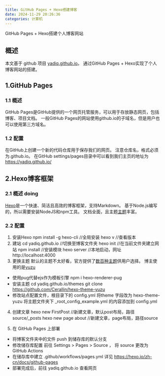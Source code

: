 ```yaml
---
title: GitHub Pages + Hexo搭建博客
date: 2024-11-29 20:26:36
categories: 计算机
---
```


 GitHub Pages + Hexo搭建个人博客网站

## 概述
本文基于 github 项目 [yadiq.github.io](https://github.com/yadiq/yadiq.github.io)。
通过GitHub Pages + Hexo实现了个人博客网站的搭建。


## 1.GitHub Pages

### 1.1 概述
GitHub Pages是GitHub提供的一个网页托管服务，可以用于存放静态网页，包括博客、项目文档。
一般GitHub Pages的网站使用github.io的子域名，但是用户也可以使用第三方域名。

### 1.2 配置
在GitHub上创建一个新的代码仓库用于保存我们的网页。
注意仓库名，格式必须为<username>.github.io。
在GitHub settings/pages目录中可以看到我们主页的地址为 https://yadiq.github.io/

## 2.Hexo博客框架

### 2.1 概述 doing
[Hexo](https://hexo.io/)是一个快速、简洁且高效的博客框架，支持Markdown。
基于Node.js编写的，所以需要安装NodeJS和npm工具。
文档全面，且主题[主题](https://hexo.io/themes/)丰富。

### 2.2 配置
1. 安装Hexo
npm install -g hexo-cli  //全局安装
hexo v //查看版本
2. 建站
cd yadiq.github.io //切换至博客文件夹
hexo init //在当前文件夹建立网站
npm install //安装模块
hexo server //本地启动，网址 http://localhost:4000
3. 更换主题
默认的主题不太好看，官方提供了[数百种主题](https://hexo.io/themes/)供用户选择。
博主使用的是[yuzu](https://github.com/Cerallin/hexo-theme-yuzu)
+ 使用pug代替ejs作为模板引擎
npm i hexo-renderer-pug
+ 安装主题
cd yadiq.github.io/themes
git clone https://github.com/Cerallin/hexo-theme-yuzu
+ 修改站点配置文件，根目录下的 config.yml
将theme 字段改为 hexo-theme-yuzu
将主题文件夹下 _root_config_example.yml 的内容添加到 config.yml
4. 创建文章
hexo new FirstPost //新建文章，默认post布局，路径source/_posts
hexo new page about //新建文章，page布局，路径source

5. 在 GitHub Pages 上部署
+ 将博客文件夹中的文件 push 到储存库的默认分支
+ 修改储存库配置
前往 Settings > Pages > Source ， 将 source 更改为 GitHub Actions
+ 在储存库中建立 .github/workflows/pages.yml
详见 https://hexo.io/zh-cn/docs/github-pages
+ 部署完成后，前往 yadiq.github.io 查看网页
